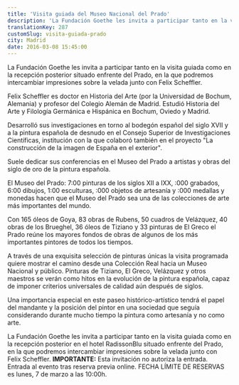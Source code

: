 ```yaml
---
title: 'Visita guiada del Museo Nacional del Prado'
description: 'La Fundación Goethe les invita a participar tanto en la visita guiada como en la recepción posterior situado enfrente del Prado, en la que podremos intercambiar impresiones sobre la velada junto con Felix Scheffler.'
translationKey: 287
customSlug: visita-guiada-prado
city: Madrid
date: 2016-03-08 15:45:00
---
```


La Fundación Goethe les invita a participar tanto en la visita guiada como en la recepción posterior situado enfrente del Prado, en la que podremos intercambiar impresiones sobre la velada junto con Felix Scheffler.

Felix Scheffler es doctor en Historia del Arte (por la Universidad de Bochum, Alemania) y profesor del Colegio Alemán de Madrid. Estudió Historia del Arte y Filología Germánica e Hispánica en Bochum, Oviedo y Madrid.

Desarrolló sus investigaciones en torno al bodegón español del siglo XVII y a la pintura española de desnudo en el Consejo Superior de Investigaciones Científicas, institución con la que colaboró también en el proyecto "La construcción de la imagen de España en el exterior".

Suele dedicar sus conferencias en el Museo del Prado a artistas y obras del siglo de oro de la pintura española.

El Museo del Prado: 7:00 pinturas de los siglos XII a IXX, :000 grabados, 6:00 dibujos, 1:00 esculturas, :000 objetos de artesanía y :000 medallas y monedas hacen que el Museo del Prado sea una de las colecciones de arte más importantes del mundo.

Con 165 óleos de Goya, 83 obras de Rubens, 50 cuadros de Velázquez, 40 obras de los Brueghel, 36 óleos de Tiziano y 33 pinturas de El Greco el Prado reúne los mayores fondos de obras de algunos de los más importantes pintores de todos los tiempos.

A través de una exquisita selección de pinturas únicas la visita programada quiere mostrar el camino desde una Colección Real hacia un Museo Nacional y público. Pinturas de Tiziano, El Greco, Velázquez y otros maestros se verán como hitos en la evolución de la pintura española, capaz de imponer criterios universales de calidad aún después de siglos.

Una importancia especial en este paseo histórico-artístico tendrá el papel del mandante y la posición del pintor en una sociedad que seguía considerando durante mucho tiempo la pintura como artesanía y no como arte.

La Fundación Goethe les invita a participar tanto en la visita guiada como en la recepción posterior en el hotel RadissonBlu situado enfrente del Prado, en la que podremos intercambiar impresiones sobre la velada junto con Felix Scheffler. <strong>IMPORTANTE:</strong> Esta invitación no autoriza la entrada. Entrada al evento tras reserva previa online. FECHA LÍMITE DE RESERVAS es lunes, 7 de marzo a las 10:00h.
